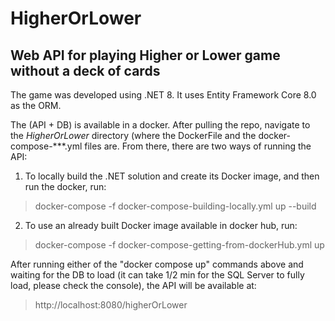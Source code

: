 # HigherOrLower
## Web API for playing Higher or Lower game without a deck of cards

The game was developed using .NET 8. It uses Entity Framework Core 8.0 as the ORM.

The (API + DB) is available in a docker.
After pulling the repo, navigate to the *HigherOrLower* directory (where the DockerFile and the docker-compose-***.yml files are. From there, there are two ways of running the API:
1. To locally build the .NET solution and create its Docker image, and then run the docker, run:
> docker-compose -f docker-compose-building-locally.yml up --build

2. To use an already built Docker image available in docker hub, run:
> docker-compose -f docker-compose-getting-from-dockerHub.yml up

After running either of the "docker compose up" commands above and waiting for the DB to load (it can take 1/2 min for the SQL Server to fully load, please check the console), the API will be available at:
> http://localhost:8080/higherOrLower
